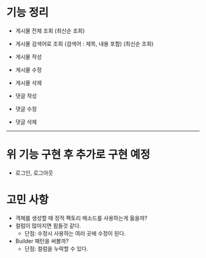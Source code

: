 # 기능 정리 

- 게시물 전체 조회 (최신순 조회)
- 게시물 검색어로 조회 (검색어 : 제목, 내용 포함) (최신순 조회)
- 게시물 작성
- 게시물 수정
- 게시물 삭제

- 댓글 작성
- 댓글 수정
- 댓글 삭제

---
# 위 기능 구현 후 추가로 구현 예정
- 로그인, 로그아웃 

# 고민 사항 

- 객체를 생성할 때 정적 팩토리 메소드를 사용하는게 옳을까? 
- 컬럼이 많아지면 힘들것 같다. 
  - 단점: 수정시 사용하는 여러 곳에 수정이 된다.
- Builder 패턴을 써볼까? 
  - 단점: 컬럼을 누락할 수 있다.